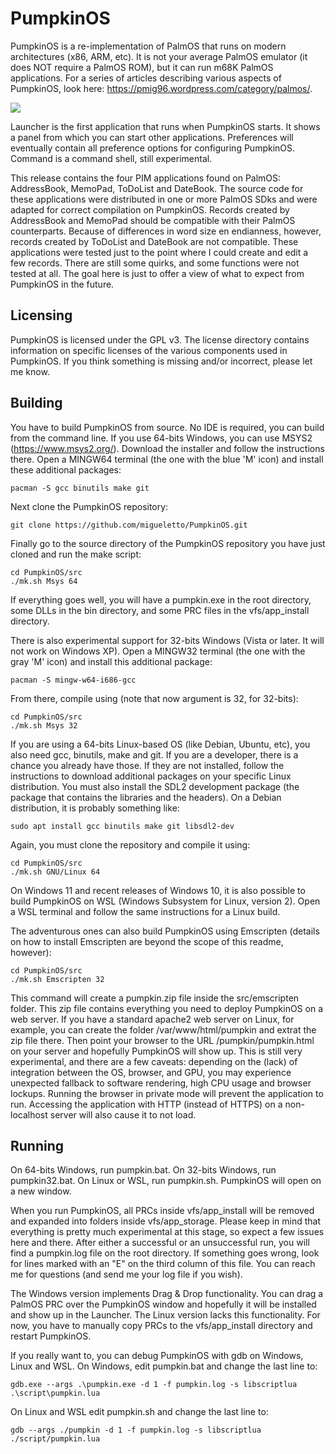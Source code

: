 # PumpkinOS
PumpkinOS is a re-implementation of PalmOS that runs on modern architectures (x86, ARM, etc).
It is not your average PalmOS emulator (it does NOT require a PalmOS ROM), but it can run m68K PalmOS applications.
For a series of articles describing various aspects of PumpkinOS, look here: https://pmig96.wordpress.com/category/palmos/.

![](/screenshots/pumpkin.png)

Launcher is the first application that runs when PumpkinOS starts. It shows a panel from which you can start other applications.
Preferences will eventually contain all preference options for configuring PumpkinOS.
Command is a command shell, still experimental.

This release contains the four PIM applications found on PalmOS: AddressBook, MemoPad, ToDoList and DateBook. The source code for these applications
were distributed in one or more PalmOS SDks and were adapted for correct compilation on PumpkinOS.
Records created by AddressBook and MemoPad should be compatible with their PalmOS counterparts. Because of differences in
word size en endianness, however, records created by ToDoList and DateBook are not compatible.
These applications were tested just to the point where I could create and edit a few records. There are still some quirks, and some functions were not tested at all.
The goal here is just to offer a view of what to expect from PumpkinOS in the future.

## Licensing
PumpkinOS is licensed under the GPL v3.
The license directory contains information on specific licenses of the various components used in PumpkinOS.
If you think something is missing and/or incorrect, please let me know.

## Building
You have to build PumpkinOS from source. No IDE is required, you can build from the command line.
If you use 64-bits Windows, you can use MSYS2 (https://www.msys2.org/). Download the installer and follow the instructions there.
Open a MINGW64 terminal (the one with the blue 'M' icon) and install these additional packages:

    pacman -S gcc binutils make git

Next clone the PumpkinOS repository:

    git clone https://github.com/migueletto/PumpkinOS.git

Finally go to the source directory of the PumpkinOS repository you have just cloned and run the make script:

    cd PumpkinOS/src
    ./mk.sh Msys 64

If everything goes well, you will have a pumpkin.exe in the root directory, some DLLs in the bin directory, and some PRC files in the vfs/app_install directory.

There is also experimental support for 32-bits Windows (Vista or later. It will not work on Windows XP).
Open a MINGW32 terminal (the one with the gray 'M' icon) and install this additional package:

    pacman -S mingw-w64-i686-gcc

From there, compile using (note that now argument is 32, for 32-bits):

    cd PumpkinOS/src
    ./mk.sh Msys 32

If you are using a 64-bits Linux-based OS (like Debian, Ubuntu, etc), you also need gcc, binutils, make and git. If you are a developer,
there is a chance you already have those. If they are not installed, follow the instructions to download additional packages on your specific Linux distribution.
You must also install the SDL2 development package (the package that contains the libraries and the headers). On a Debian distribution, it is probably something like:

    sudo apt install gcc binutils make git libsdl2-dev

Again, you must clone the repository and compile it using:

    cd PumpkinOS/src
    ./mk.sh GNU/Linux 64

On Windows 11 and recent releases of Windows 10, it is also possible to build PumpkinOS on WSL (Windows Subsystem for Linux, version 2). 
Open a WSL terminal and follow the same instructions for a Linux build.

The adventurous ones can also build PumpkinOS using Emscripten (details on how to install Emscripten are beyond the scope of this readme, however):

    cd PumpkinOS/src
    ./mk.sh Emscripten 32

This command will create a pumpkin.zip file inside the src/emscripten folder. This zip file contains everything you need to deploy PumpkinOS on a web server.
If you have a standard apache2 web server on Linux, for example, you can create the folder /var/www/html/pumpkin and extrat the zip file there.
Then point your browser to the URL /pumpkin/pumpkin.html on your server and hopefully PumpkinOS will show up.
This is still very experimental, and there are a few caveats: depending on the (lack) of integration between the OS, browser, and GPU,
you may experience unexpected fallback to software rendering, high CPU usage and browser lockups.
Running the browser in private mode will prevent the application to run. Accessing the application with HTTP (instead of HTTPS) on a non-localhost server will also cause it to not load.

## Running
On 64-bits Windows, run pumpkin.bat. On 32-bits Windows, run pumpkin32.bat. On Linux or WSL, run pumpkin.sh. PumpkinOS will open on a new window.

When you run PumpkinOS, all PRCs inside vfs/app_install will be removed and expanded into folders inside vfs/app_storage.
Please keep in mind that everything is pretty much experimental at this stage, so expect a few issues here and there.
After either a successful or an unsuccessful run, you will find a pumpkin.log file on the root directory.
If something goes wrong, look for lines marked with an "E" on the third column of this file.
You can reach me for questions (and send me your log file if you wish).

The Windows version implements Drag & Drop functionality. You can drag a PalmOS PRC over the PumpkinOS window and hopefully
it will be installed and show up in the Launcher. The Linux version lacks this functionality. For now, you have to manually copy PRCs
to the vfs/app_install directory and restart PumpkinOS.

If you really want to, you can debug PumpkinOS with gdb on Windows, Linux and WSL. On Windows, edit pumpkin.bat and change the last line to:

    gdb.exe --args .\pumpkin.exe -d 1 -f pumpkin.log -s libscriptlua .\script\pumpkin.lua

On Linux and WSL edit pumpkin.sh and change the last line to:

    gdb --args ./pumpkin -d 1 -f pumpkin.log -s libscriptlua ./script/pumpkin.lua
